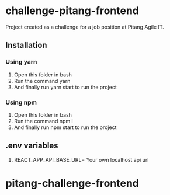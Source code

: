 # challenge-pitang-frontend

Project created as a challenge for a job position at Pitang Agile IT.

## Installation 
### Using yarn

1. Open this folder in bash
2. Run the command yarn
3. And finally run yarn start to run the project

### Using npm

1. Open this folder in bash
2. Run the command npm i
3. And finally run npm start to run the project

## .env variables
1. REACT_APP_API_BASE_URL= Your own localhost api url
# pitang-challenge-frontend
